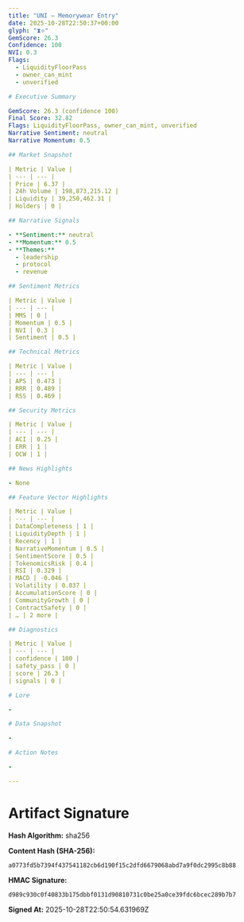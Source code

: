 ```yaml
---
title: "UNI — Memorywear Entry"
date: 2025-10-28T22:50:37+00:00
glyph: "⧗⟡"
GemScore: 26.3
Confidence: 100
NVI: 0.3
Flags:
  - LiquidityFloorPass
  - owner_can_mint
  - unverified

# Executive Summary

GemScore: 26.3 (confidence 100)
Final Score: 32.82
Flags: LiquidityFloorPass, owner_can_mint, unverified
Narrative Sentiment: neutral
Narrative Momentum: 0.5

## Market Snapshot

| Metric | Value |
| --- | --- |
| Price | 6.37 |
| 24h Volume | 198,873,215.12 |
| Liquidity | 39,250,462.31 |
| Holders | 0 |

## Narrative Signals

- **Sentiment:** neutral
- **Momentum:** 0.5
- **Themes:**
  - leadership
  - protocol
  - revenue

## Sentiment Metrics

| Metric | Value |
| --- | --- |
| MMS | 0 |
| Momentum | 0.5 |
| NVI | 0.3 |
| Sentiment | 0.5 |

## Technical Metrics

| Metric | Value |
| --- | --- |
| APS | 0.473 |
| RRR | 0.489 |
| RSS | 0.469 |

## Security Metrics

| Metric | Value |
| --- | --- |
| ACI | 0.25 |
| ERR | 1 |
| OCW | 1 |

## News Highlights

- None

## Feature Vector Highlights

| Metric | Value |
| --- | --- |
| DataCompleteness | 1 |
| LiquidityDepth | 1 |
| Recency | 1 |
| NarrativeMomentum | 0.5 |
| SentimentScore | 0.5 |
| TokenomicsRisk | 0.4 |
| RSI | 0.329 |
| MACD | -0.046 |
| Volatility | 0.037 |
| AccumulationScore | 0 |
| CommunityGrowth | 0 |
| ContractSafety | 0 |
| … | 2 more |

## Diagnostics

| Metric | Value |
| --- | --- |
| confidence | 100 |
| safety_pass | 0 |
| score | 26.3 |
| signals | 0 |

# Lore

-

# Data Snapshot

-

# Action Notes

-

---
```


# Artifact Signature

**Hash Algorithm:** sha256

**Content Hash (SHA-256):**
```
a0773fd5b7394f437541182cb6d190f15c2dfd6679068abd7a9f0dc2995c8b88
```

**HMAC Signature:**
```
d989c930c0f40833b175dbbf0131d90810731c0be25a0ce39fdc6bcec289b7b7
```

**Signed At:** 2025-10-28T22:50:54.631969Z

